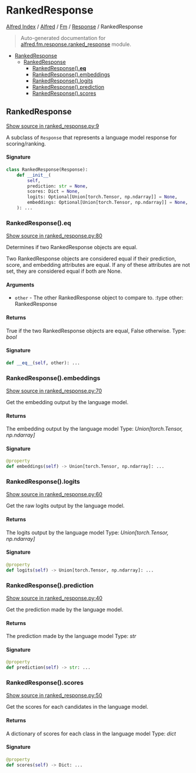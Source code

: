 # RankedResponse

[Alfred Index](../../../README.md#alfred-index) / [Alfred](../../index.md#alfred) / [Fm](../index.md#fm) / [Response](./index.md#response) / RankedResponse

> Auto-generated documentation for [alfred.fm.response.ranked_response](../../../../alfred/fm/response/ranked_response.py) module.

- [RankedResponse](#rankedresponse)
  - [RankedResponse](#rankedresponse-1)
    - [RankedResponse().__eq__](#rankedresponse()__eq__)
    - [RankedResponse().embeddings](#rankedresponse()embeddings)
    - [RankedResponse().logits](#rankedresponse()logits)
    - [RankedResponse().prediction](#rankedresponse()prediction)
    - [RankedResponse().scores](#rankedresponse()scores)

## RankedResponse

[Show source in ranked_response.py:9](../../../../alfred/fm/response/ranked_response.py#L9)

A subclass of `Response` that represents a language model response for scoring/ranking.

#### Signature

```python
class RankedResponse(Response):
    def __init__(
        self,
        prediction: str = None,
        scores: Dict = None,
        logits: Optional[Union[torch.Tensor, np.ndarray]] = None,
        embeddings: Optional[Union[torch.Tensor, np.ndarray]] = None,
    ): ...
```

### RankedResponse().__eq__

[Show source in ranked_response.py:80](../../../../alfred/fm/response/ranked_response.py#L80)

Determines if two RankedResponse objects are equal.

Two RankedResponse objects are considered equal if their prediction,
score, and embedding attributes are equal. If any of these attributes are not set,
they are considered equal if both are None.

#### Arguments

- `other` - The other RankedResponse object to compare to.
:type other: RankedResponse

#### Returns

True if the two RankedResponse objects are equal, False otherwise.
Type: *bool*

#### Signature

```python
def __eq__(self, other): ...
```

### RankedResponse().embeddings

[Show source in ranked_response.py:70](../../../../alfred/fm/response/ranked_response.py#L70)

Get the embedding output by the language model.

#### Returns

The embedding output by the language model
Type: *Union[torch.Tensor, np.ndarray]*

#### Signature

```python
@property
def embeddings(self) -> Union[torch.Tensor, np.ndarray]: ...
```

### RankedResponse().logits

[Show source in ranked_response.py:60](../../../../alfred/fm/response/ranked_response.py#L60)

Get the raw logits output by the language model.

#### Returns

The logits output by the language model
Type: *Union[torch.Tensor, np.ndarray]*

#### Signature

```python
@property
def logits(self) -> Union[torch.Tensor, np.ndarray]: ...
```

### RankedResponse().prediction

[Show source in ranked_response.py:40](../../../../alfred/fm/response/ranked_response.py#L40)

Get the prediction made by the language model.

#### Returns

The prediction made by the language model
Type: *str*

#### Signature

```python
@property
def prediction(self) -> str: ...
```

### RankedResponse().scores

[Show source in ranked_response.py:50](../../../../alfred/fm/response/ranked_response.py#L50)

Get the scores for each candidates in the language model.

#### Returns

A dictionary of scores for each class in the language model
Type: *dict*

#### Signature

```python
@property
def scores(self) -> Dict: ...
```